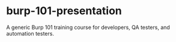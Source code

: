 # burp-101-presentation

A generic Burp 101 training course for developers, QA testers, and automation testers.
